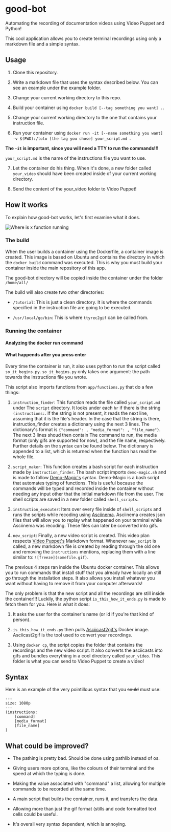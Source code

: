 # good-bot

Automating the recording of documentation videos using Video Puppet and Python!

This cool application allows you to create terminal recordings using only a markdown file and 
a simple syntax.

## Usage

1. Clone this repository.

2. Write a markdown file that uses the syntax described below. You can see an example under 
the example folder.

3. Change your current working directory to this repo.

4. Build your container using ```docker build [--tag something you want] .```.

5. Change your current working directory to the one that contains your instruction file.

6. Run your container using ```docker run -it [--name something you want] -v $(PWD):/toto [the tag you chose] your_script.md ```.

**The ```-it``` is important, since you will need a TTY to run the commands!!!**

```your_script.md``` is the name of the instructions file you want to use.

7. Let the container do his thing. When it's done, a new folder called ```your_video``` should have been created
inside of your current working directory.

8. Send the content of the your_video folder to Video Puppet!

## How it works

To explain how good-bot works, let's first examine what it does.

![Where is x function running](https://docs.google.com/drawings/d/e/2PACX-1vSP3jd_BWWXzxL_WmsfMpxDAS5xrd2vLejp3PUAgnjejE_O5PDRzVk0lH8OzlZXcUZ6qVl_cfTcjxso/pub?w=960&h=720)

### The build

When the user builds a container using the Dockerfile, a container image is created. This 
image is based on Ubuntu and contains the directory in which the ```docker build``` command 
was executed. This is why you must build your container inside the main repository of this 
app.

The good-bot directory will be copied inside the container under the folder ```/home/all/```

The build will also create two other directories:

* ```/tutorial```: This is just a clean directory. It is where the commands specified in the 
instruction file are going to be executed.

* ```/usr/local/go/bin```: This is where ```ttyrec2gif``` can be called from.

### Running the container

####  Analyzing the docker run command


#### What happends after you press enter

Every time the container is run, it also uses python to run the script called 
```so_it_begins.py```. ```so_it_begins.py``` only takes one argument: the path towards the 
instructions file you wrote.

This script also imports functions from ```app/functions.py``` that do a 
few things:

1. ```instruction_finder```: This function reads the file called ```your_script.md``` under 
The ```script``` directory. It looks under each ```hr``` if there is the string 
```(instructions:```. If the string is not present, it reads the next line, assuming that it 
is the file's header. In the case that the string  is there, instruction_finder creates 
a dictionary using the next 3 lines. The dictionary's format is 
```{"command": , "media_format": , "file_name"}```. The next 3 lines shoud then contain 
The command to run, the media format (only gifs are supported for now), and the file name, 
respectively. Further details on the syntax can be found below. The dictionary is 
appended to a list, which is returned when the function has read the whole file.

2. ```script_maker```: This function creates a bash script for each instruction made by 
```instruction_finder```. The bash script imports ```demo-magic.sh``` and is made to follow 
[Demo-Magic's](https://github.com/paxtonhare/demo-magic) syntax. Demo-Magic is a bash script 
that automates typing of functions. This is useful because the commands will be typed 
and recorded inside the container without needing any input other that the initial 
markdown file from the user. The shell scripts are saved in a new folder called ```shell_scripts```.

3. ```instruction_executer```: Iters over every file inside of ```shell_scripts``` and 
runs the scripts while recoding using [Asciinema](https://asciinema.org/). Asciinema 
creates json files that will allow you to replay what happened on your terminal while Asciinema 
was recoding. These files can later be converted into gifs.

4. ```new_script```: Finally, a new video script is created. This video plan respects 
[Video Puppet's](https://www.videopuppet.com/docs/format/) Markdown format. 
Whenever ```new_script``` is called, a new markdown file
is created by reading through the old one and removing the ```instructions``` mentions, 
replacing them with a line similar to: ```![freeze](somefile.gif)```.

The previous 4 steps ran inside the Ubuntu docker container. This allows you to run 
commands that install stuff that you already have locally an still go through the 
installation steps. It also allows you install whatever you want without having to remove it 
from your computer afterwards!

The only problem is that the new script and all the recordings are still inside the 
container!!! Luckily, the python script ```is_this_how_it_ends.py``` is made to fetch them 
for you. Here is what it does:

1. It asks the user for the container's name (or id if you're that kind of person).

2. ```is_this_how_it_ends.py``` then pulls [Asciicast2gif's](https://github.com/asciinema/asciicast2gif)
Docker image. Asciicast2gif is the tool used to convert your recordings.

3. Using ```docker cp```, the script copies the folder that contains the recordings and the 
new video script. It also converts the asciicasts into gifs and bundles everything in a cool 
directory called ```your_video```. This folder is what you can send to Video Puppet to 
create a video!


## Syntax

Here is an example of the very pointillous syntax that you ~~sould~~ must use:

```
---
size: 1080p
---
(instructions:
	[command]
	[media_format]
	[file_name]
)

```



## What could be improved?

* The pathing is pretty bad. Should be done using pathlib instead of os.

* Giving users more options, like the colours of their terminal and the speed at which the 
typing is done.

* Making the value associated with "command" a list, allowing for multiple commands to be
recorded at the same time.

* A main script that builds the container, runs it, and transfers the data.

* Allowing more than just the gif format (stills and code formatted text cells could be 
useful.

* It's overall very syntax dependent, which is annoying.
